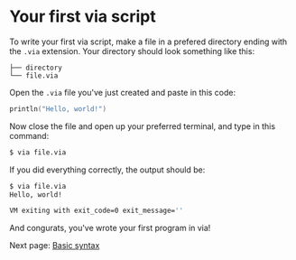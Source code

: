 # Your first via script
To write your first via script, make a file in a prefered directory ending with the `.via` extension.
Your directory should look something like this:
```
├── directory
└── file.via
```
Open the `.via` file you've just created and paste in this code:
```lua
println("Hello, world!")
```
Now close the file and open up your preferred terminal, and type in this command:
```bash
$ via file.via
```
If you did everything correctly, the output should be:
```bash
$ via file.via
Hello, world!

VM exiting with exit_code=0 exit_message='' 
```
And congurats, you've wrote your first program in via!

Next page: [Basic syntax](basic_syntax.md)